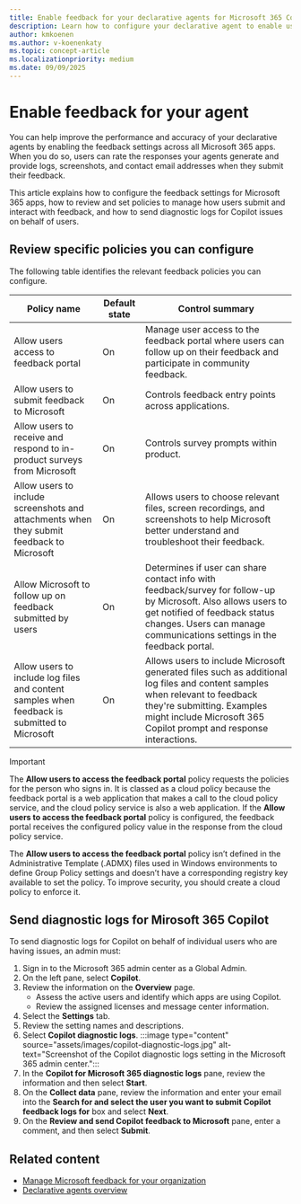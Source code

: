 ```yaml
---
title: Enable feedback for your declarative agents for Microsoft 365 Copilot
description: Learn how to configure your declarative agent to enable user feedback.
author: kmkoenen
ms.author: v-koenenkaty
ms.topic: concept-article
ms.localizationpriority: medium
ms.date: 09/09/2025
---
```


# Enable feedback for your agent

You can help improve the performance and accuracy of your declarative agents by enabling the feedback settings across all Microsoft 365 apps. When you do so, users can rate the responses your agents generate and provide logs, screenshots, and contact email addresses when they submit their feedback. 

This article explains how to configure the feedback settings for Microsoft 365 apps, how to review and set policies to manage how users submit and interact with feedback, and how to send diagnostic logs for Copilot issues on behalf of users.

## Review specific policies you can configure

The following table identifies the relevant feedback policies you can configure.

| Policy name | Default state | Control summary |
| ----------- | ------------- | --------------- |
| Allow users access to feedback portal  | On | Manage user access to the feedback portal where users can follow up on their feedback and participate in community feedback. |
| Allow users to submit feedback to Microsoft | On | Controls feedback entry points across applications. |
| Allow users to receive and respond to in-product surveys from Microsoft | On | Controls survey prompts within product. |
| Allow users to include screenshots and attachments when they submit feedback to Microsoft | On | Allows users to choose relevant files, screen recordings, and screenshots to help Microsoft better understand and troubleshoot their feedback. |
| Allow Microsoft to follow up on feedback submitted by users | On | Determines if user can share contact info with feedback/survey for follow-up by Microsoft. Also allows users to get notified of feedback status changes. Users can manage communications settings in the feedback portal. |
| Allow users to include log files and content samples when feedback is submitted to Microsoft | On | Allows users to include Microsoft generated files such as additional log files and content samples when relevant to feedback they're submitting. Examples might include Microsoft 365 Copilot prompt and response interactions. |

> [!IMPORTANT]
> The **Allow users to access the feedback portal** policy requests the policies for the person who signs in. It is classed as a cloud policy because the feedback portal is a web application that makes a call to the cloud policy service, and the cloud policy service is also a web application. If the **Allow users to access the feedback portal** policy is configured, the feedback portal receives the configured policy value in the response from the cloud policy service.
>
> The **Allow users to access the feedback portal** policy isn’t defined in the Administrative Template (.ADMX) files used in Windows environments to define Group Policy settings and doesn’t have a corresponding registry key available to set the policy. To improve security, you should create a cloud policy to enforce it.

## Send diagnostic logs for Mirosoft 365 Copilot

To send diagnostic logs for Copilot on behalf of individual users who are having issues, an admin must:

1. Sign in to the Microsoft 365 admin center as a Global Admin.
1. On the left pane, select **Copilot**.
1. Review the information on the **Overview** page.
    - Assess the active users and identify which apps are using Copilot.
    - Review the assigned licenses and message center information.
1. Select the **Settings** tab.
1. Review the setting names and descriptions.
1. Select **Copilot diagnostic logs**.
    :::image type="content" source="assets/images/copilot-diagnostic-logs.jpg" alt-text="Screenshot of the Copilot diagnostic logs setting in the Microsoft 365 admin center.":::
1. In the **Copilot for Microsoft 365 diagnostic logs** pane, review the information and then select **Start**.
1. On the **Collect data** pane, review the information and enter your email into the **Search for and select the user you want to submit Copilot feedback logs for** box and select **Next**.
1. On the **Review and send Copilot feedback to Microsoft** pane, enter a comment, and then select **Submit**.

## Related content

- [Manage Microsoft feedback for your organization](https://learn.microsoft.com/microsoft-365/admin/manage/manage-feedback-ms-org?view=o365-worldwide&preserve-view=true)
- [Declarative agents overview](overview-declarative-agent.md)
